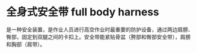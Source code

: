 # 全身式安全带 full body harness
是一种安全装置，是作业人员进行高空作业时最重要的防护设备，通过两边肩膀、臀部，固定到双腿之间的卡扣上。安全带能紧贴骨盆（胯部和臀部安全带），肩膀和胸部（肩带）。

